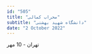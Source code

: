 ```yaml
---
id: "505"
title: "محراب کمالی"
subtitle: "دانشگاه شهید بهشتی"
date: "2 October 2022"
---
```


تهران - 10 مهر 

